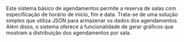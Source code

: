 Este sistema básico de agendamentos permite a reserva de salas com especificação de horário de início, fim e data. 
Trata-se de uma solução simples que utiliza JSON para armazenar os dados dos agendamentos. 
Além disso, o sistema oferece a funcionalidade de gerar gráficos que mostram a distribuição dos agendamentos por sala.
